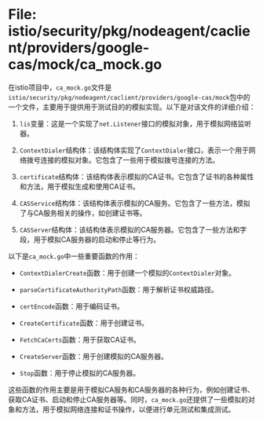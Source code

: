 # File: istio/security/pkg/nodeagent/caclient/providers/google-cas/mock/ca_mock.go

在istio项目中，`ca_mock.go`文件是`istio/security/pkg/nodeagent/caclient/providers/google-cas/mock`包中的一个文件，主要用于提供用于测试目的的模拟实现。以下是对该文件的详细介绍：

1. `lis`变量：这是一个实现了`net.Listener`接口的模拟对象，用于模拟网络监听器。

2. `ContextDialer`结构体：该结构体实现了`ContextDialer`接口，表示一个用于网络拨号连接的模拟对象。它包含了一些用于模拟拨号连接的方法。

3. `certificate`结构体：该结构体表示模拟的CA证书。它包含了证书的各种属性和方法，用于模拟生成和使用CA证书。

4. `CASService`结构体：该结构体表示模拟的CA服务。它包含了一些方法，模拟了与CA服务相关的操作，如创建证书等。

5. `CASServer`结构体：该结构体表示模拟的CA服务器。它包含了一些方法和字段，用于模拟CA服务器的启动和停止等行为。

以下是`ca_mock.go`中一些重要函数的作用：

- `ContextDialerCreate`函数：用于创建一个模拟的`ContextDialer`对象。

- `parseCertificateAuthorityPath`函数：用于解析证书权威路径。

- `certEncode`函数：用于编码证书。

- `CreateCertificate`函数：用于创建证书。

- `FetchCaCerts`函数：用于获取CA证书。

- `CreateServer`函数：用于创建模拟的CA服务器。

- `Stop`函数：用于停止模拟的CA服务器。

这些函数的作用主要是用于模拟CA服务和CA服务器的各种行为，例如创建证书、获取CA证书、启动和停止CA服务器等。同时，`ca_mock.go`还提供了一些模拟的对象和方法，用于模拟网络连接和证书操作，以便进行单元测试和集成测试。

